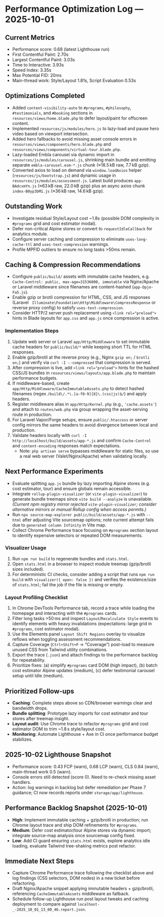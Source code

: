 # Performance Optimization Log — 2025-10-01

## Current Metrics
- Performance score: 0.68 (latest Lighthouse run)
- First Contentful Paint: 2.70s
- Largest Contentful Paint: 3.03s
- Time to Interactive: 3.93s
- Speed Index: 3.35s
- Max Potential FID: 20ms
- Main-thread work: Style/Layout 1.81s, Script Evaluation 0.53s

## Optimizations Completed
- Added `content-visibility-auto` to `#programs`, `#philosophy`, `#testimonials`, and `#booking` sections in `resources/views/home.blade.php` to defer layout/paint for offscreen content.
- Implemented `resources/js/modules/hero.js` to lazy-load and pause hero video based on viewport intersection.
- Added hero fallbacks to avoid missing asset console errors in `resources/views/components/hero.blade.php` and `resources/views/components/virtual-tour.blade.php`.
- Lazy-loaded Embla carousel via dynamic import in `resources/js/modules/carousel.js`, shrinking main bundle and emitting separate `embla-carousel.esm-*.js` chunk (≈18.5 kB raw, 7.7 kB gzip).
- Converted axios to load on demand via `window.loadAxios` helper (`resources/js/bootstrap.js`) and dynamic usage in `resources/js/modules/assessment.js`. Latest build produces `app-BAdcxmYn.js` (≈63 kB raw, 22.0 kB gzip) plus an async axios chunk `index-B0yp3bM1.js` (≈36 kB raw, 14.6 kB gzip).

## Outstanding Work
- Investigate residual Style/Layout cost ~1.8s (possible DOM complexity in `#programs` grid and cost estimator modal).
- Defer non-critical Alpine stores or convert to `requestIdleCallback` for analytics module.
- Configure server caching and compression to eliminate `uses-long-cache-ttl` and `uses-text-compression` warnings.
- Profile MPFID outliers to ensure no long tasks >50ms remain.

## Caching & Compression Recommendations
- Configure `public/build/` assets with immutable cache headers, e.g. `Cache-Control: public, max-age=31536000, immutable` via Nginx/Apache or Laravel middleware since filenames are content-hashed (`app-Dpjo-Fa5.js`).
- Enable gzip or brotli compression for HTML, CSS, and JS responses (Laravel `
Illuminate\Foundation\Http\Middleware\CompressResponse` or reverse proxy config) to satisfy `uses-text-compression`.
- Consider HTTP/2 server push replacement using `<link rel="preload">` hints in Blade layouts for `app.css` and `app.js` once compression is active.

### Implementation Steps
1. Update web server or Laravel `app/Http/Middleware` to set immutable cache headers for `public/build/*` while keeping short TTL for HTML responses.
2. Enable gzip/brotli at the reverse proxy (e.g., Nginx `gzip on;` / `brotli on;`) and verify via `curl -I --compressed` that compression is served.
3. After compression is live, add `<link rel="preload">` hints for the hashed CSS/JS bundles in `resources/views/layouts/app.blade.php` to maintain performance budgets.
4. If middleware-based, create `app/Http/Middleware/CacheImmutableAssets.php` to detect hashed filenames (regex `/build\/.*\.[a-f0-9]{8}\.(css|js)$/`) and apply headers.
5. Register middleware alias in `app/Http/Kernel.php` (e.g., `'cache.assets'`) and attach to `routes/web.php` via group wrapping the asset-serving route in production.
6. For Laravel Vapor/Forge setups, ensure `public/.htaccess` or server config mirrors the same headers to avoid divergence between local and production.
7. Validate headers locally with `curl -I http://localhost/build/assets/app-*.js` and confirm `Cache-Control` and `content-encoding` responses match expectations.
    - Note: `php artisan serve` bypasses middleware for static files, so use a real web server (Valet/Nginx/Apache) when validating locally.

## Next Performance Experiments
- Evaluate splitting `app.js` bundle by lazy importing Alpine stores (e.g. cost estimator, tour) and ensure globals remain accessible.
- Integrate `rollup-plugin-visualizer` (or `vite-plugin-visualizer`) to generate bundle treemaps since `vite build --analyze` is unavailable. *(Current npm registry mirror rejected `vite-plugin-visualizer`; consider alternative mirrors or manual Rollup config when access permits.)*
- Run `npx source-map-explorer public/build/assets/app-*.js` with `--html` after adjusting Vite sourcemap options; note current attempt fails due to `generated column Infinity` in Vite map.
- Collect Chrome Performance trace focusing on `#programs` section layout to identify expensive selectors or repeated DOM measurements.

### Visualizer Usage
1. Run `npm run build` to regenerate bundles and `stats.html`.
2. Open `stats.html` in a browser to inspect module treemap (gzip/brotli sizes included).
3. For deterministic CI checks, consider adding a script that runs `npm run build` with `visualizer({ open: false })` and verifies the existence/size of `stats.html`; fail the job if the file is missing or empty.

### Layout Profiling Checklist
1. In Chrome DevTools Performance tab, record a trace while loading the homepage and interacting with the `#programs` cards.
2. Filter long tasks >50 ms and inspect `Layout`/`Recalculate Style` events to identify elements with heavy invalidations (expectations: large grid in `#programs`, cost estimator modal).
3. Use the Elements panel `Layout Shift Regions` overlay to visualize reflows when toggling assessment recommendations.
4. Capture Coverage (`Ctrl+Shift+P` → “Coverage”) post-load to measure unused CSS from Tailwind utility combinations.
5. Export the trace (`.json`) and attach findings to the performance backlog for repeatability.
6. Prioritize fixes: (a) simplify `#programs` card DOM (high impact), (b) batch cost estimator Alpine updates (medium), (c) defer testimonial carousel setup until Idle (medium).

## Prioritized Follow-ups
- **Caching**: Complete steps above so CDN/browser warnings clear and bandwidth drops.
- **Bundle splitting**: Prototype lazy imports for cost estimator and tour stores after treemap insight.
- **Layout audit**: Use Chrome trace to refactor `#programs` grid and cost estimator DOM to trim ~1.8 s style/layout cost.
- **Monitoring**: Automate Lighthouse + Axe in CI once performance budget stabilizes.

## 2025-10-02 Lighthouse Snapshot
- Performance score: 0.43 FCP (warn), 0.68 LCP (warn), CLS 0.84 (warn), main-thread work 0.5 (warn).
- Console errors still detected (score 0). Need to re-check missing asset handlers.
- Action: log warnings in backlog but defer remediation per Phase 7 guidance; CI now records reports under `storage/app/lighthouse`.

## Performance Backlog Snapshot (2025-10-01)
- **High**: Implement immutable caching + gzip/brotli in production; run Chrome layout trace and ship DOM refinements for `#programs`.
- **Medium**: Defer cost estimator/tour Alpine stores via dynamic import; integrate source-map analysis once sourcemap config fixed.
- **Low**: Add CI guard ensuring `stats.html` exists, explore analytics idle loading, evaluate Tailwind tree-shaking metrics post refactor.

## Immediate Next Steps
- Capture Chrome Performance trace following the checklist above and log findings (CSS selectors, DOM nodes) in a new ticket before refactoring.
- Draft Nginx/Apache snippet applying immutable headers + gzip/brotli, referencing `CacheImmutableAssets` middleware as fallback.
- Schedule follow-up Lighthouse run post layout tweaks and caching deployment to compare against `localhost-_-2025_10_01_13_00_46.report.json`.
